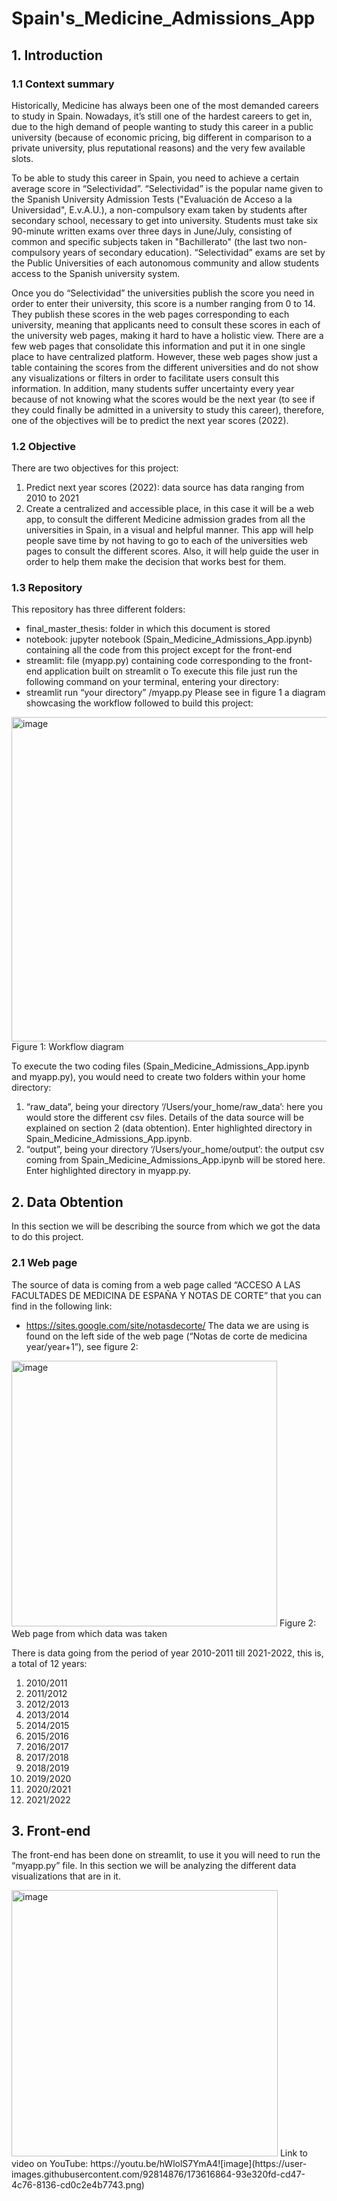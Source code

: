 # Spain's_Medicine_Admissions_App

## 1. Introduction
### 1.1 Context summary
Historically, Medicine has always been one of the most demanded careers to study in Spain. Nowadays, it’s still one of the hardest careers to get in, due to the high demand of people wanting to study this career in a public university (because of economic pricing, big different in comparison to a private university, plus reputational reasons) and the very few available slots.

To be able to study this career in Spain, you need to achieve a certain average score in “Selectividad”. “Selectividad” is the popular name given to the Spanish University Admission Tests ("Evaluación de Acceso a la Universidad", E.v.A.U.), a non-compulsory exam taken by students after secondary school, necessary to get into university. Students must take six 90-minute written exams over three days in June/July, consisting of common and specific subjects taken in "Bachillerato" (the last two non-compulsory years of secondary education). “Selectividad” exams are set by the Public Universities of each autonomous community and allow students access to the Spanish university system.

Once you do “Selectividad” the universities publish the score you need in order to enter their university, this score is a number ranging from 0 to 14. They publish these scores in the web pages corresponding to each university, meaning that applicants need to consult these scores in each of the university web pages, making it hard to have a holistic view. There are a few web pages that consolidate this information and put it in one single place to have centralized platform. However, these web pages show just a table containing the scores from the different universities and do not show any visualizations or filters in order to facilitate users consult this information. In addition, many students suffer uncertainty every year because of not knowing what the scores would be the next year (to see if they could finally be admitted in a university to study this career), therefore, one of the objectives will be to predict the next year scores (2022).

### 1.2 Objective
There are two objectives for this project:
1)	Predict next year scores (2022): data source has data ranging from 2010 to 2021
2)	Create a centralized and accessible place, in this case it will be a web app, to consult the different Medicine admission grades from all the universities in Spain, in a visual and helpful manner. This app will help people save time by not having to go to each of the universities web pages to consult the different scores. Also, it will help guide the user in order to help them make the decision that works best for them.

### 1.3 Repository
This repository has three different folders:
-	final_master_thesis: folder in which this document is stored
-	notebook: jupyter notebook (Spain_Medicine_Admissions_App.ipynb) containing all the code from this project except for the front-end
-	streamlit: file (myapp.py) containing code corresponding to the front-end application built on streamlit
o	To execute this file just run the following command on your terminal, entering your directory:
- streamlit run “your directory” /myapp.py
Please see in figure 1 a diagram showcasing the workflow followed to build this project:
<img width="519" alt="image" src="https://user-images.githubusercontent.com/92814876/173615749-e047e1e9-c976-40e8-a106-88c468787b48.png">
Figure 1: Workflow diagram

To execute the two coding files (Spain_Medicine_Admissions_App.ipynb and myapp.py), you would need to create two folders within your home directory:
1)	 “raw_data”, being your directory ‘/Users/your_home/raw_data’: here you would store the different csv files. Details of the data source will be explained on section 2 (data obtention). Enter highlighted directory in Spain_Medicine_Admissions_App.ipynb.
2)	“output”, being your directory ‘/Users/your_home/output’: the output csv coming from 
Spain_Medicine_Admissions_App.ipynb will be stored here. Enter highlighted directory in myapp.py.


## 2. Data Obtention
In this section we will be describing the source from which we got the data to do this project.
### 2.1 Web page
The source of data is coming from a web page called “ACCESO A LAS FACULTADES DE MEDICINA DE ESPAÑA Y NOTAS DE CORTE” that you can find in the following link:
-	https://sites.google.com/site/notasdecorte/
The data we are using is found on the left side of the web page (“Notas de corte de medicina year/year+1”), see figure 2:
<img width="425" alt="image" src="https://user-images.githubusercontent.com/92814876/173616174-85433f2e-8a98-4624-80e5-1cb02887555b.png">
Figure 2: Web page from which data was taken

There is data going from the period of year 2010-2011 till 2021-2022, this is, a total of 12 years:
1)	2010/2011
2)	2011/2012
3)	2012/2013
4)	2013/2014
5)	2014/2015
6)	2015/2016
7)	2016/2017
8)	2017/2018
9)	2018/2019
10)	2019/2020
11)	2020/2021
12)	2021/2022


## 3. Front-end
The front-end has been done on streamlit, to use it you will need to run the “myapp.py” file. In this section we will be analyzing the different data visualizations that are in it.

<img width="426" alt="image" src="https://user-images.githubusercontent.com/92814876/173616829-c23bbf49-d4ce-4776-97f5-7b10b17e3b1c.png">
Link to video on YouTube: https://youtu.be/hWlolS7YmA4![image](https://user-images.githubusercontent.com/92814876/173616864-93e320fd-cd47-4c76-8136-cd0c2e4b7743.png)

